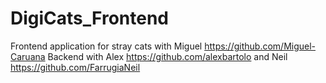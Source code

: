 # DigiCats_Frontend

Frontend application for stray cats with Miguel https://github.com/Miguel-Caruana
Backend with Alex https://github.com/alexbartolo and Neil https://github.com/FarrugiaNeil
